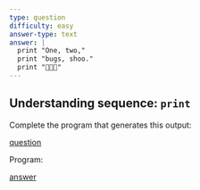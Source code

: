 ```yaml
---
type: question
difficulty: easy
answer-type: text
answer: |
  print "One, two,"
  print "bugs, shoo."
  print "🐜🐛🧹"
---
```


## Understanding sequence: `print`

Complete the program that generates this output:

[question](q-print3.evy "evy:text")

Program:

[answer](q-print3.evy "evy:source")
